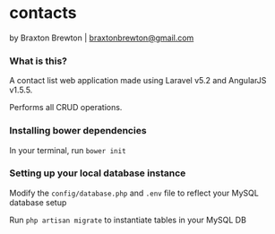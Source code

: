 # contacts
by Braxton Brewton | braxtonbrewton@gmail.com

### What is this?
A contact list web application made using Laravel v5.2 and AngularJS v1.5.5.

Performs all CRUD operations.

### Installing bower dependencies

In your terminal, run `bower init` 

### Setting up your local database instance

Modify the `config/database.php` and `.env` file to reflect your MySQL database setup

Run `php artisan migrate` to instantiate tables in your MySQL DB
